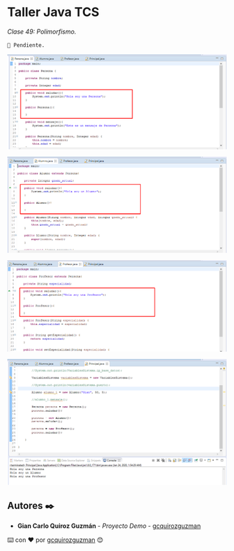 # Taller Java TCS

_Clase 49: Polimorfismo._

```
📢 Pendiente.
```

![Error: imagen no ha sido cargada](https://github.com/gcquirozguzman/java-tcs-202001/blob/Clase-49/imagenes/pagina_49_1.png)

![Error: imagen no ha sido cargada](https://github.com/gcquirozguzman/java-tcs-202001/blob/Clase-49/imagenes/pagina_49_2.png)

![Error: imagen no ha sido cargada](https://github.com/gcquirozguzman/java-tcs-202001/blob/Clase-49/imagenes/pagina_49_3.png)

![Error: imagen no ha sido cargada](https://github.com/gcquirozguzman/java-tcs-202001/blob/Clase-49/imagenes/pagina_49_4.png)

## Autores ✒️

* **Gian Carlo Quiroz Guzmán** - *Proyecto Demo* - [gcquirozguzman](https://github.com/gcquirozguzman)



⌨️ con ❤️ por [gcquirozguzman](https://github.com/gcquirozguzman) 😊
